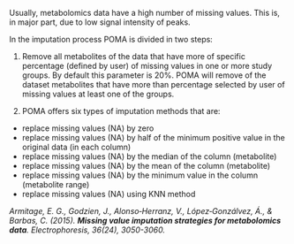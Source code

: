 
Usually, metabolomics data have a high number of missing values. This is, in major part, due to low signal intensity of peaks.       

In the imputation process POMA is divided in two steps:   

1. Remove all metabolites of the data that have more of specific percentage (defined by user) of missing values in one or more study groups. By default this parameter is 20%. POMA will remove of the dataset metabolites that have more than percentage selected by user of missing values at least one of the groups.

2. POMA offers six types of imputation methods that are: 

  - replace missing values (NA) by zero
  - replace missing values (NA) by half of the minimum positive value in the original data (in each column)
  - replace missing values (NA) by the median of the column (metabolite)
  - replace missing values (NA) by the mean of the column (metabolite)
  - replace missing values (NA) by the minimum value in the column (metabolite range)
  - replace missing values (NA) using KNN method   
  

_Armitage, E. G., Godzien, J., Alonso‐Herranz, V., López‐Gonzálvez, Á., & Barbas, C. (2015). **Missing value imputation strategies for metabolomics data**. Electrophoresis, 36(24), 3050-3060._